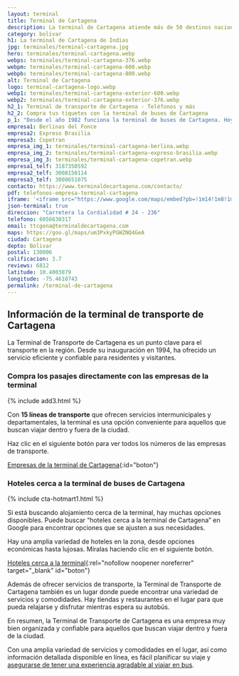 ```yaml
---
layout: terminal
title: Terminal de Cartagena
description: La terminal de Cartagena atiende más de 50 destinos nacionales. Funcionan alrededor de 15 empresas transportadoras de carga y pasajeros. Lee más información.
category: bolivar
h1: La terminal de Cartagena de Indias
jpg: terminales/terminal-cartagena.jpg
hero: terminales/terminal-cartagena.webp
webps: terminales/terminal-cartagena-376.webp
webpm: terminales/terminal-cartagena-600.webp
webpb: terminales/terminal-cartagena-800.webp
alt: Terminal de Cartagena
logo: terminal-cartagena-logo.webp
webp1: terminales/terminal-cartagena-exterior-600.webp
webp2: terminales/terminal-cartagena-exterior-376.webp
h2_1: Terminal de transporte de Cartagena - Teléfonos y más
h2_2: Compra tus tiquetes con la terminal de buses de Cartagena
p_1: "Desde el año 1982 funciona la terminal de buses de Cartagena. Hoy tiene un flujo de 2000 buses al día en promedio."
empresa1: Berlinas del Fonce
empresa2: Expreso Brasilia
empresa3: Copetran
empresa_img_1: terminales/terminal-cartagena-berlina.webp
empresa_img_2: terminales/terminal-cartagena-expreso-brasilia.webp
empresa_img_3: terminales/terminal-cartagena-copetran.webp
empresa1_telf: 3187350592
empresa2_telf: 3008150114
empresa3_telf: 3008651075
contacto: https://www.terminaldecartagena.com/contacto/
pdf: telefonos-empresa-terminal-cartagena
iframe: '<iframe src="https://www.google.com/maps/embed?pb=!1m14!1m8!1m3!1d3924.2665974177035!2d-75.4588856!3d10.4003879!3m2!1i1024!2i768!4f13.1!3m3!1m2!1s0x8ef6244220c58681%3A0xea448a661d47813!2sTerminal%20de%20Transporte%20Cartagena!5e0!3m2!1ses!2sco!4v1676654816197!5m2!1ses!2sco" width="100%" height="450" style="border:0;" allowfullscreen="" loading="lazy" referrerpolicy="no-referrer-when-downgrade"></iframe>'
json-terminal: true
direccion: "Carretera la Cordialidad # 24 - 236"
telefono: 6056630317
email: ttcgena@terminaldecartagena.com
maps: https://goo.gl/maps/um3PxkyPGWZNQ4GeA
ciudad: Cartagena
depto: Bolivar
postal: 130006
calificacion: 3.7
reviews: 6812
latitude: 10.4003879
longitude: -75.4610743
permalink: /terminal-de-cartagena
---
```

## Información de la terminal de transporte de Cartagena

La Terminal de Transporte de Cartagena es un punto clave para el transporte en la región. Desde su inauguración en 1994, ha ofrecido un servicio eficiente y confiable para residentes y visitantes.

### Compra los pasajes directamente con las empresas de la terminal

{% include add3.html %}

Con **15 líneas de transporte** que ofrecen servicios intermunicipales y departamentales, la terminal es una opción conveniente para aquellos que buscan viajar dentro y fuera de la ciudad.

Haz clic en el siguiente botón para ver todos los números de las empresas de transporte.

[Empresas de la terminal de Cartagena]({{page.url}}/{{page.pdf}}){:id="boton"}

### Hoteles cerca a la terminal de buses de Cartagena

{% include cta-hotmart1.html %}

Si está buscando alojamiento cerca de la terminal, hay muchas opciones disponibles. Puede buscar “hoteles cerca a la terminal de Cartagena” en Google para encontrar opciones que se ajusten a sus necesidades.

Hay una amplia variedad de hoteles en la zona, desde opciones económicas hasta lujosas. Míralas haciendo clic en el siguiente botón.

[Hoteles cerca a la terminal](https://www.google.com/maps/search/Hoteles/@10.4015954,-75.4573987,16z/data=!3m1!4b1){:rel="nofollow noopener noreferrer" target="_blank" id="boton"}

Además de ofrecer servicios de transporte, la Terminal de Transporte de Cartagena también es un lugar donde puede encontrar una variedad de servicios y comodidades. Hay tiendas y restaurantes en el lugar para que pueda relajarse y disfrutar mientras espera su autobús.

En resumen, la Terminal de Transporte de Cartagena es una empresa muy bien organizada y confiable para aquellos que buscan viajar dentro y fuera de la ciudad.

Con una amplia variedad de servicios y comodidades en el lugar, así como información detallada disponible en línea, es fácil planificar su viaje y [asegurarse de tener una experiencia agradable al viajar en bus]({{'blog/viajar-en-bus-5-ventajas-inigualables'|relative_url}}).
